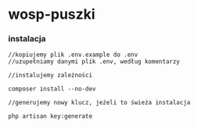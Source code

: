 # wosp-puszki

### instalacja

```
//kopiujemy plik .env.example do .env
//uzupełniamy danymi plik .env, według komentarzy

//instalujemy zależności

composer install --no-dev

//generujemy nowy klucz, jeżeli to świeża instalacja

php artisan key:generate


```

